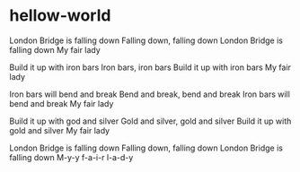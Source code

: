 # hellow-world
London Bridge is falling down
Falling down, falling down
London Bridge is falling down 
My fair lady

Build it up with iron bars
Iron bars, iron bars
Build it up with iron bars
My fair lady

Iron bars will bend and break
Bend and break, bend and break
Iron bars will bend and break
My fair lady

Build it up with god and silver
Gold and silver, gold and silver
Build it up with gold and silver
My fair lady

London Bridge is falling down
Falling down, falling down
London Bridge is falling down
M-y-y f-a-i-r l-a-d-y
